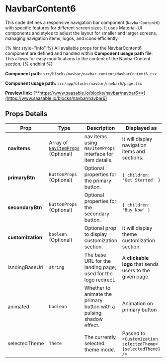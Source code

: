 # NavbarContent6

This code defines a responsive navigation bar component (`NavbarContent6`) with specific features for different screen sizes. It uses Material-UI components and styles to adjust the layout for smaller and larger screens, managing navigation items, logos, and icons efficiently.

{% hint style="info" %}
All available props for the NavbarContent6 component are defined and handled within **Component usage path** file. This allows for easy modifications to the content of the NavbarContent section.
{% endhint %}

**Component path**: `src/blocks/navbar/navbar-content/NavbarContent6.tsx`

**Component usage path:**  `src/app/blocks/navbar/navbar6/page.tsx`

**Preview link:** [**https://www.saasable.io/blocks/navbar/navbar6**](https://www.saasable.io/blocks/navbar/navbar6)

## Props Details

| Prop              | Type                                                               | Description                                                         | Displayed as                                                |
| ----------------- | ------------------------------------------------------------------ | ------------------------------------------------------------------- | ----------------------------------------------------------- |
| **navItems**      | Array of [`NavItemProps`](../navmenu.md#navitems-props) (Optional) | nav items using `NavItemProps` interface for item details.          | It will display navigation items and sections.              |
| **primaryBtn**    | `ButtonProps` (Optional)                                           | Optional properties for the primary button.                         | `{ children: 'Get Started' }`                               |
| **secondaryBtn**  | `ButtonProps` (Optional)                                           | Optional properties for the secondary button.                       | `{ children: 'Buy Now' }`                                   |
| **customization** | `boolean` (Optional)                                               | Optional prop to display customization section.                     | It will display theme customization section.                |
| landingBaseUrl    | `string`                                                           | The base URL for the landing page; used for the logo redirect.      | A **clickable logo** that sends users to the given page.    |
| animated          | `boolean`                                                          | Whether to animate the primary button with a pulsing shadow effect. | Animation on primary button                                 |
| selectedTheme     | `Theme`                                                            | The currently selected theme mode.                                  | Passed to `<Customization selectedTheme={selectedTheme} />` |

